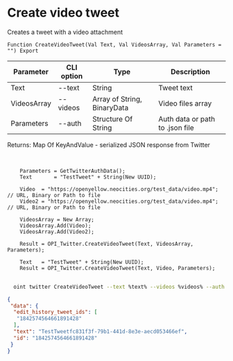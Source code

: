 ﻿---
sidebar_position: 4
---

# Create video tweet
 Creates a tweet with a video attachment



`Function CreateVideoTweet(Val Text, Val VideosArray, Val Parameters = "") Export`

  | Parameter | CLI option | Type | Description |
  |-|-|-|-|
  | Text | --text | String | Tweet text |
  | VideosArray | --videos | Array of String, BinaryData | Video files array |
  | Parameters | --auth | Structure Of String | Auth data or path to .json file |

  
  Returns:  Map Of KeyAndValue - serialized JSON response from Twitter

<br/>




```bsl title="Code example"
    Parameters = GetTwitterAuthData();
    Text       = "TestTweet" + String(New UUID);

    Video  = "https://openyellow.neocities.org/test_data/video.mp4"; // URL, Binary or Path to file
    Video2 = "https://openyellow.neocities.org/test_data/video.mp4"; // URL, Binary or Path to file

    VideosArray = New Array;
    VideosArray.Add(Video);
    VideosArray.Add(Video2);

    Result = OPI_Twitter.CreateVideoTweet(Text, VideosArray, Parameters);

    Text   = "TestTweet" + String(New UUID);
    Result = OPI_Twitter.CreateVideoTweet(Text, Video, Parameters);
```



```sh title="CLI command example"
    
  oint twitter CreateVideoTweet --text %text% --videos %videos% --auth %auth%

```

```json title="Result"
{
 "data": {
  "edit_history_tweet_ids": [
   "1842574564661891428"
  ],
  "text": "TestTweetfc831f3f-79b1-441d-8e3e-aecd053466ef",
  "id": "1842574564661891428"
 }
}
```
